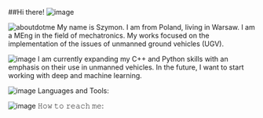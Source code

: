 

##Hi there! ![image](https://user-images.githubusercontent.com/62072813/229326282-dd61d0d2-daee-4b43-a0cd-cac671d9d826.png)


![aboutdotme](https://user-images.githubusercontent.com/62072813/229326362-287e31d8-3bbe-4557-bab3-c4b5870222f6.svg) My name is Szymon. I am from Poland, living in Warsaw. I am a MEng in the field of mechatronics. My works focused on the implementation of the issues of unmanned ground vehicles (UGV).

![image](https://user-images.githubusercontent.com/62072813/229326034-95c1f28e-7f2f-4dff-8663-5cd07c9dd2cb.png) I am currently expanding my C++ and Python skills with an emphasis on their use in unmanned vehicles. In the future, I want to start working with deep and machine learning.

![image](https://user-images.githubusercontent.com/62072813/229326515-c1af31e4-67f6-4fcd-8364-7c6c1a049e1b.png) Languages and Tools:




![image](https://user-images.githubusercontent.com/62072813/229326397-faf4db13-5381-4b77-8e3b-c9d2728e1ba9.png) 𝙷𝚘𝚠 𝚝𝚘 𝚛𝚎𝚊𝚌𝚑 𝚖𝚎:
